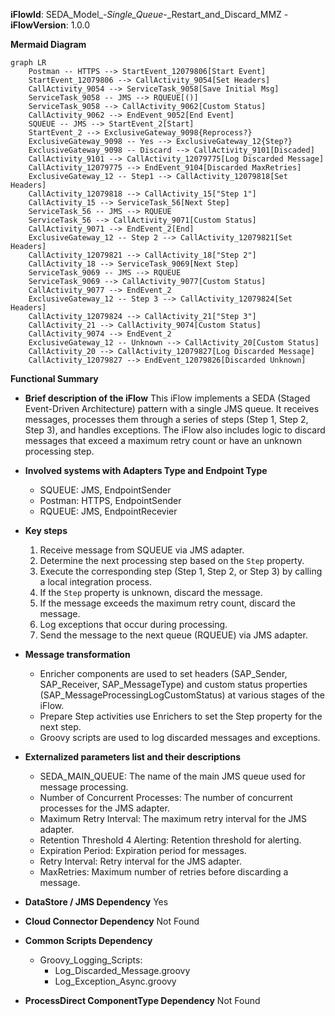 **iFlowId**: SEDA_Model_-_Single_Queue_-_Restart_and_Discard_MMZ - **iFlowVersion**: 1.0.0

**Mermaid Diagram**
```mermaid
graph LR
    Postman -- HTTPS --> StartEvent_12079806[Start Event]
    StartEvent_12079806 --> CallActivity_9054[Set Headers]
    CallActivity_9054 --> ServiceTask_9058[Save Initial Msg]
    ServiceTask_9058 -- JMS --> RQUEUE[()]
    ServiceTask_9058 --> CallActivity_9062[Custom Status]
    CallActivity_9062 --> EndEvent_9052[End Event]
    SQUEUE -- JMS --> StartEvent_2[Start]
    StartEvent_2 --> ExclusiveGateway_9098{Reprocess?}
    ExclusiveGateway_9098 -- Yes --> ExclusiveGateway_12{Step?}
    ExclusiveGateway_9098 -- Discard --> CallActivity_9101[Discaded]
    CallActivity_9101 --> CallActivity_12079775[Log Discarded Message]
    CallActivity_12079775 --> EndEvent_9104[Discarded MaxRetries]
    ExclusiveGateway_12 -- Step1 --> CallActivity_12079818[Set Headers]
    CallActivity_12079818 --> CallActivity_15["Step 1"]
    CallActivity_15 --> ServiceTask_56[Next Step]
    ServiceTask_56 -- JMS --> RQUEUE
    ServiceTask_56 --> CallActivity_9071[Custom Status]
    CallActivity_9071 --> EndEvent_2[End]
    ExclusiveGateway_12 -- Step 2 --> CallActivity_12079821[Set Headers]
    CallActivity_12079821 --> CallActivity_18["Step 2"]
    CallActivity_18 --> ServiceTask_9069[Next Step]
    ServiceTask_9069 -- JMS --> RQUEUE
    ServiceTask_9069 --> CallActivity_9077[Custom Status]
    CallActivity_9077 --> EndEvent_2
    ExclusiveGateway_12 -- Step 3 --> CallActivity_12079824[Set Headers]
    CallActivity_12079824 --> CallActivity_21["Step 3"]
    CallActivity_21 --> CallActivity_9074[Custom Status]
    CallActivity_9074 --> EndEvent_2
    ExclusiveGateway_12 -- Unknown --> CallActivity_20[Custom Status]
    CallActivity_20 --> CallActivity_12079827[Log Discarded Message]
    CallActivity_12079827 --> EndEvent_12079826[Discarded Unknown]
```

**Functional Summary**
- **Brief description of the iFlow**
This iFlow implements a SEDA (Staged Event-Driven Architecture) pattern with a single JMS queue. It receives messages, processes them through a series of steps (Step 1, Step 2, Step 3), and handles exceptions. The iFlow also includes logic to discard messages that exceed a maximum retry count or have an unknown processing step.

- **Involved systems with Adapters Type and Endpoint Type**
    - SQUEUE: JMS, EndpointSender
    - Postman: HTTPS, EndpointSender
    - RQUEUE: JMS, EndpointRecevier

- **Key steps**
    1. Receive message from SQUEUE via JMS adapter.
    2. Determine the next processing step based on the `Step` property.
    3. Execute the corresponding step (Step 1, Step 2, or Step 3) by calling a local integration process.
    4. If the `Step` property is unknown, discard the message.
    5. If the message exceeds the maximum retry count, discard the message.
    6. Log exceptions that occur during processing.
    7. Send the message to the next queue (RQUEUE) via JMS adapter.

- **Message transformation**
    - Enricher components are used to set headers (SAP_Sender, SAP_Receiver, SAP_MessageType) and custom status properties (SAP_MessageProcessingLogCustomStatus) at various stages of the iFlow.
    - Prepare Step activities use Enrichers to set the Step property for the next step.
    - Groovy scripts are used to log discarded messages and exceptions.

- **Externalized parameters list and their descriptions**
    - SEDA_MAIN_QUEUE: The name of the main JMS queue used for message processing.
    - Number of Concurrent Processes: The number of concurrent processes for the JMS adapter.
    - Maximum Retry Interval: The maximum retry interval for the JMS adapter.
    - Retention Threshold 4 Alerting: Retention threshold for alerting.
    - Expiration Period: Expiration period for messages.
    - Retry Interval: Retry interval for the JMS adapter.
    - MaxRetries: Maximum number of retries before discarding a message.

- **DataStore / JMS Dependency**
Yes

- **Cloud Connector Dependency**
Not Found

- **Common Scripts Dependency**
    - Groovy_Logging_Scripts:
        - Log_Discarded_Message.groovy
        - Log_Exception_Async.groovy

- **ProcessDirect ComponentType Dependency**
Not Found